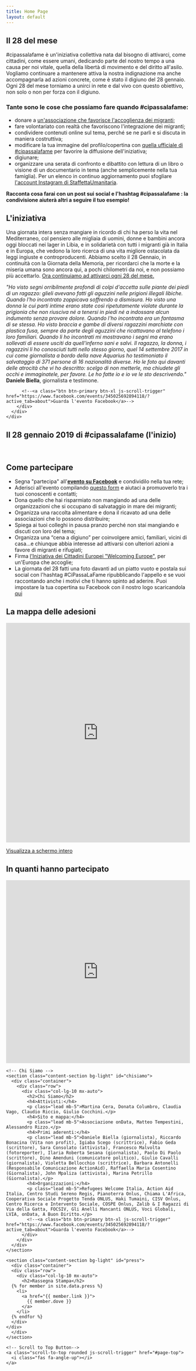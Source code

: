 ```yaml
---
title: Home Page
layout: default
---
```


  <!-- In corso -->
  <section class="content-section bg-light" id="inCorso">
    <div class="container text-center">
      <div class="row">
        <div class="col-lg-10 mx-auto">
          <h2>Il 28 del mese</h2>
          <p>#cipassalafame è un'iniziativa collettiva nata dal bisogno di attivarci, come cittadini, come essere umani, dedicando parte del nostro tempo a una causa per noi vitale, quella della libertà di movimento e del diritto all'asilo.
          <br>Vogliamo continuare a mantenere attiva la nostra indignazione ma anche accompagnarla ad azioni concrete, come è stato il digiuno del 28 gennaio.
          <br>Ogni 28 del mese torniamo a unirci in rete e dal vivo con questo obiettivo, non solo o non per forza con il digiuno.
          </p>
          <h3>Tante sono le cose che possiamo fare quando #cipassalafame:</h3>
          <ul>
            <li>donare a <a href="https://thesubmarine.it/2017/02/06/quali-sono-le-associazioni-che-aiutano-i-migranti-in-europa/" target="_blank">un'associazione che favorisce l'accoglienza dei migranti</a>;</li>
            <li>fare volontariato con realtà che favoriscono l'integrazione dei migranti;</li>
            <li>condividere contenuti online sul tema, perché se ne parli e si discuta in maniera costruttiva;</li>
            <li>modificare la tua immagine del profilo/copertina con <a href="./loghi/facebook.png" target="_blank">quella ufficiale di #cipassalafame</a> per favorire la diffusione dell'iniziativa;</li>
            <li>digiunare;</li>
            <li>organizzare una serata di confronto e dibattito con lettura di un libro o visione di un documentario in tema (anche semplicemente nella tua famiglia). Per un elenco in continuo aggiornamento puoi sfogliare <a href="https://www.instagram.com/staffettaumanitaria/" target="_blank">l'account Instagram di StaffettaUmanitaria</a>.</li>
          </ul>
          <p><strong>Racconta cosa farai con un post sui social e l'hashtag #cipassalafame : la condivisione aiuterà altri a seguire il tuo esempio!</strong></p>
        </div>
      </div>
    </div>
  </section>
  <!-- About -->
  <section class="content-section bg-light" id="about">
    <div class="container text-center">
      <div class="row">
        <div class="col-lg-10 mx-auto">
          <h2>L'iniziativa</h2>
          <p class="lead mb-5" id="iniziativa">Una giornata intera senza mangiare in ricordo di chi ha perso la vita nel Mediterraneo, col pensiero alle migliaia di uomini, donne e bambini ancora oggi bloccati nei lager in Libia, e in solidarietà con tutti i migranti già in Italia e in Europa, che vedono la loro ricerca di una vita migliore ostacolata da leggi ingiuste e controproducenti.
            Abbiamo scelto il 28 Gennaio, in continuità con la Giornata della Memoria, per ricordarci che la morte e la miseria umana sono ancora qui, a pochi chilometri da noi, e non possiamo più accettarlo.
            <a href="https://cipassalafame.it/#inCorso">Ora continuiamo ad attivarci ogni 28 del mese.</a>
          </p>
          <p class="lead mb-5" id="sentence">
            <i>"Ho visto segni orribilmente profondi di colpi d'accetta sulle piante dei piedi di un ragazzo: glieli avevano fatti gli aguzzini nelle prigioni illegali libiche. Quando l'ho incontrato zoppicava soffrendo a dismisura. Ho visto una donna le cui parti intime erano state così ripetutamente violate durante la prigionia che non riusciva né a tenersi in piedi né a indossare alcun indumento senza provare dolore. Quando l'ho incontrata era un fantasma di se stessa. Ho visto braccia e gambe di diversi ragazzini marchiate con plastica fusa, sempre da parte degli aguzzini che ricattavano al telefono i loro familiari. Quando li ho incontrati mi mostravano i segni ma erano sollevati di essere usciti da quell'inferno sani e salvi. Il ragazzo, la donna, i ragazzini li ho conosciuti tutti nello stesso giorno, quel 14 settembre 2017 in cui come giornalista a bordo della nave Aquarius ho testimoniato il salvataggio di 371 persone di 16 nazionalità diverse. Ho le foto qui davanti delle atrocità che vi ho descritto: scelgo di non metterle, ma chiudete gli occhi e immaginatele, per favore. Le ho fatte io e io ve le sto descrivendo."</i><br>
            <b>Daniele Biella</b>, giornalista e testimone.
          </p>

          <!--<a class="btn btn-primary btn-xl js-scroll-trigger" href="https://www.facebook.com/events/345025692894118/?active_tab=about">Guarda l'evento Facebook</a>-->
        </div>
      </div>
    </div>
  </section>

  <section class="content-section bg-light" id="istruzioni">
    <div class="container text-center">
      <div class="row">
        <div class="col-lg-10 mx-auto" id="partecipare">
        <h1 id="gennaio">Il 28 gennaio 2019 di #cipassalafame (l'inizio)</h1>
        <br>
          <h2>Come partecipare</h2>
          <p class="lead mb-7" >
            <ul>
              <li class="lead">Segna "partecipa" all'<b><a target="_blank" href="https://www.facebook.com/events/345025692894118/">evento su Facebook</a></b> e condividilo nella tua rete;</li>
              <li class="lead"> Aderisci all'evento compilando <a href="https://docs.google.com/forms/d/e/1FAIpQLSeMUwlw8uZDP7_-Y0bVVswQl__tBd6uUujWbqnErYReWL3vYQ/viewform">questo form</a> e aiutaci a promuoverlo tra i tuoi conoscenti e contatti;</li>
              <li class="lead"> Dona quello che hai risparmiato non mangiando ad una delle organizzazioni che si occupano di salvataggio in mare dei migranti;</li>
              <li class="lead"> Organizza una raccolta alimentare e dona il ricavato ad una delle associazioni che lo possono distribuire; </li>
              <li class="lead"> Spiega ai tuoi colleghi in pausa pranzo perché non stai mangiando e discuti con loro del tema;
                <li class="lead"> Organizza una “cena a digiuno” per coinvolgere amici, familiari, vicini di casa...e chiunque abbia interesse ad attivarsi con ulteriori azioni a favore di migranti e rifugiati; </li>
                <li class="lead"> Firma <a href="https://tinyurl.com/y86lbey4">l'Iniziativa dei Cittadini Europei "Welcoming Europe"</a>, per un'Europa che accoglie;</li>
                <li class="lead"> La giornata del 28 fatti una foto davanti ad un piatto vuoto e postala sui social con l'hashtag #CiPassaLaFame ripubblicando l'appello e se vuoi raccontando anche i motivi che ti hanno spinto ad aderire. Puoi impostare la tua copertina su Facebook con il nostro logo scaricandola <a href="https://raw.githubusercontent.com/ondata/cipassalafame/master/loghi/facebook.png">qui</a></li>
  </section>

  <!-- Mappa -->
  <section class="content-section bg-light" id="map">
    <div class="container text-center">
      <h2 class="mx-auto mb-5">La mappa delle adesioni</h2>
    </div>
    <iframe width="100%" height="600px" frameBorder="0" allowfullscreen src="https://umap.openstreetmap.fr/it/map/cipassalafame-a-digiuno-per-i-diritti-dei-migranti_286749?scaleControl=false&miniMap=false&scrollWheelZoom=false&zoomControl=true&allowEdit=false&moreControl=true&searchControl=null&tilelayersControl=null&embedControl=null&datalayersControl=true&onLoadPanel=undefined&captionBar=false"></iframe><p><a href="http://umap.openstreetmap.fr/it/map/cipassalafame-a-digiuno-per-i-diritti-dei-migranti_286749">Visualizza a schermo intero</a></p>

  </section>
  
  <section class="content-section" id="chistapartecipando">
      <div class="container">
    <div class="container text-center">
    <h2>In quanti hanno partecipato</h2>
    </div>
    <iframe width="100%" height="500px" src="https://datastudio.google.com/embed/reporting/163cpfvwmMQFKIzrVxvpfsVBinqLHqOFZ/page/Actg" frameborder="0" style="border:0" allowfullscreen></iframe>
    </div>
</section>
    <!-- Portfolio
      <section class="content-section" id="portfolio">
        <div class="container">
          <div class="content-section-heading text-center">
            <h3 class="text-secondary mb-0">Link</h3>
            <h2 class="mb-5">Link Utili</h2>
          </div>
          <div class="row no-gutters">
            <div class="col-lg-6">
              <a class="portfolio-item" href="#">
                <span class="caption">
                  <span class="caption-content">
                    <h2>Notizia1</h2>
                    <p class="mb-0">bla bla bla</p>
                  </span>
                </span>
                <img class="img-fluid" src="sito2/img/portfolio-1.jpg" alt="">
              </a>
            </div>
            <div class="col-lg-6">
              <a class="portfolio-item" href="#">
                <span class="caption">
                  <span class="caption-content">
                    <h2>Notizia2</h2>
                    <p class="mb-0">bla bla bla</p>
                  </span>
                </span>
                <img class="img-fluid" src="sito2/img/portfolio-2.jpg" alt="">
              </a>
            </div>
            <div class="col-lg-6">
              <a class="portfolio-item" href="#">
                <span class="caption">
                  <span class="caption-content">
                    <h2>Notizia3</h2>
                    <p class="mb-0">bla bla bla</p>
                  </span>
                </span>
                <img class="img-fluid" src="sito2/img/portfolio-3.jpg" alt="">
              </a>
            </div>
            <div class="col-lg-6">
              <a class="portfolio-item" href="#">
                <span class="caption">
                  <span class="caption-content">
                    <h2>Notizia4</h2>
                    <p class="mb-0">bla bla bla</p>
                  </span>
                </span>
                <img class="img-fluid" src="sito2/img/portfolio-4.jpg" alt="">
              </a>
            </div>
          </div>
        </div>
      </section>
    -->
    <!-- Call to Action
    <section class="content-section bg-primary text-white">
      <div class="container text-center">
        <h2 class="mb-4">Fai sapere che aderisci anche tu</h2>
        <a href="https://docs.google.com/forms/d/e/1FAIpQLSeMUwlw8uZDP7_-Y0bVVswQl__tBd6uUujWbqnErYReWL3vYQ/viewform" class="btn btn-xl btn-light mr-4">Registrati qui!</a>
      </div>
    </section>
  -->

    <!-- Chi Siamo -->
    <section class="content-section bg-light" id="chisiamo">
      <div class="container">
        <div class="row">
          <div class="col-lg-10 mx-auto">
            <h2>Chi Siamo</h2>
            <h4>Attivisti:</h4>
            <p class="lead mb-5">Martina Cera, Donata Columbro, Claudia Vago, Claudio Riccio, Giulio Cocchini.</p>
            <h4>Sito e mappa:</h4>
            <p class="lead mb-5">Associazione onData, Matteo Tempestini, Alessandro Rizzo.</p>
            <h4>Primi aderenti:</h4>
            <p class="lead mb-5">Daniele Biella (giornalista), Riccardo Bonacina (Vita non profit), Igiaba Scego (scrittrice), Fabio Geda (scrittore), Sara Consolato (attivista), Francesco Malvolta (fotoreporter), Ilaria Roberta Sesana (giornalista), Paolo Di Paolo (scrittore), Dino Amenduni (comunicatore politico), Giulio Cavalli (giornalista), Violetta Bellocchio (scrittrice), Barbara Antonelli (Responsabile Comunicazione ActionAid), Raffaella Maria Cosentino (Giornalista), John Mpaliza (attivista), Marina Petrillo (Giornalista).</p>
            <h4>Organizzazioni:</h4>
            <p class="lead mb-5">Refugees Welcome Italia, Action Aid Italia, Centro Studi Sereno Regis, Pianoterra Onlus, Chiama L'Africa, Cooperativa Sociale Progetto Tenda ONLUS, Haki Tumaini, CISV Onlus, Centro Ricerca e Intervento Sociale, COSPE Onlus, Zalib & I Ragazzi di Via della Gatta, FOCSIV, Gli Anelli Mancanti ONLUS, Voci Globali, LVIA, onData, A Buon Diritto.</p>
            <!--<a class="btn btn-primary btn-xl js-scroll-trigger" href="https://www.facebook.com/events/345025692894118/?active_tab=about">Guarda l'evento Facebook</a>-->
          </div>
        </div>
      </div>
    </section>

    <section class="content-section bg-light" id="press">
      <div class="container">
      <div class="row">
        <div class="col-lg-10 mx-auto">
          <h2>Rassegna Stampa</h2>
      {% for member in site.data.press %}
        <li>
          <a href="{{ member.link }}">
            {{ member.dove }}
          </a>
        </li>
      {% endfor %}
      </div>
    </div>
      </div>
    </section>
<!-- instagram feed -->
<!--<script src="https://apps.elfsight.com/p/platform.js" defer></script>
<div class="elfsight-app-d6983f56-8fc6-4165-80bf-9ef2e9b3d241" style="margin-top:5em;"></div>-->

    <!-- Scroll to Top Button-->
    <a class="scroll-to-top rounded js-scroll-trigger" href="#page-top">
      <i class="fas fa-angle-up"></i>
    </a>



